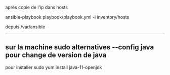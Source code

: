après copie de l'ip dans hosts 


ansible-playbook playbook/playbook.yml -i inventory/hosts

depuis /var/ansible

-------------------------------------
sur la machine 
sudo alternatives --config java 
pour change de version de java 
-------------------------------------
pour installer 
sudo yum install java-11-openjdk